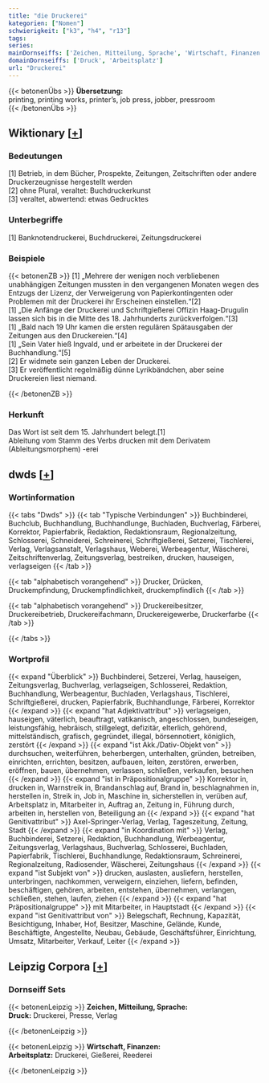 ```yaml
---
title: "die Druckerei"
kategorien: ["Nomen"]
schwierigkeit: ["k3", "h4", "r13"]
tags:
series:
mainDornseiffs: ['Zeichen, Mitteilung, Sprache', 'Wirtschaft, Finanzen']
domainDornseiffs: ['Druck', 'Arbeitsplatz']
url: "Druckerei"
---
```


{{< betonenÜbs >}}
**Übersetzung:**  
printing, printing works, printer’s, job press, jobber, pressroom  
{{< /betonenÜbs >}}

## Wiktionary [[+](https://de.wiktionary.org/wiki/Druckerei)]

### Bedeutungen
[1] Betrieb, in dem Bücher, Prospekte, Zeitungen, Zeitschriften oder andere Druckerzeugnisse hergestellt werden  
[2] ohne Plural, veraltet: Buchdruckerkunst  
[3] veraltet, abwertend: etwas Gedrucktes  

### Unterbegriffe
[1] Banknotendruckerei, Buchdruckerei, Zeitungsdruckerei  

### Beispiele
{{< betonenZB >}}
[1] „Mehrere der wenigen noch verbliebenen unabhängigen Zeitungen mussten in den vergangenen Monaten wegen des Entzugs der Lizenz, der Verweigerung von Papierkontingenten oder Problemen mit der Druckerei ihr Erscheinen einstellen.“[2]  
[1] „Die Anfänge der Druckerei und Schriftgießerei Offizin Haag-Drugulin lassen sich bis in die Mitte des 18. Jahrhunderts zurückverfolgen.“[3]  
[1] „Bald nach 19 Uhr kamen die ersten regulären Spätausgaben der Zeitungen aus den Druckereien.“[4]  
[1] „Sein Vater hieß Ingvald, und er arbeitete in der Druckerei der Buchhandlung.“[5]  
[2] Er widmete sein ganzen Leben der Druckerei.  
[3] Er veröffentlicht regelmäßig dünne Lyrikbändchen, aber seine Druckereien liest niemand.  

{{< /betonenZB >}}
### Herkunft
Das Wort ist seit dem 15. Jahrhundert belegt.[1]  
Ableitung vom Stamm des Verbs drucken mit dem Derivatem (Ableitungsmorphem) -erei  



## dwds [[+](https://www.dwds.de/wb/Druckerei)]

### Wortinformation
{{< tabs "Dwds" >}}
{{< tab "Typische Verbindungen" >}}
Buchbinderei, Buchclub, Buchhandlung, Buchhandlunge, Buchladen, Buchverlag, Färberei, Korrektor, Papierfabrik, Redaktion, Redaktionsraum, Regionalzeitung, Schlosserei, Schneiderei, Schreinerei, Schriftgießerei, Setzerei, Tischlerei, Verlag, Verlagsanstalt, Verlagshaus, Weberei, Werbeagentur, Wäscherei, Zeitschriftenverlag, Zeitungsverlag, bestreiken, drucken, hauseigen, verlagseigen
{{< /tab >}}

{{< tab "alphabetisch vorangehend" >}}
Drucker, Drücken, Druckempfindung, Druckempfindlichkeit, druckempfindlich
{{< /tab >}}

{{< tab "alphabetisch vorangehend" >}}
Druckereibesitzer, Druckereibetrieb, Druckereifachmann, Druckereigewerbe, Druckerfarbe
{{< /tab >}}

{{< /tabs >}}

### Wortprofil
{{< expand "Überblick" >}} Buchbinderei, Setzerei, Verlag, hauseigen, Zeitungsverlag, Buchverlag, verlagseigen, Schlosserei, Redaktion, Buchhandlung, Werbeagentur, Buchladen, Verlagshaus, Tischlerei, Schriftgießerei, drucken, Papierfabrik, Buchhandlunge, Färberei, Korrektor {{< /expand >}}
{{< expand "hat Adjektivattribut" >}} verlagseigen, hauseigen, väterlich, beauftragt, vatikanisch, angeschlossen, bundeseigen, leistungsfähig, hebräisch, stillgelegt, defizitär, elterlich, gehörend, mittelständisch, grafisch, gegründet, illegal, börsennotiert, königlich, zerstört {{< /expand >}}
{{< expand "ist Akk./Dativ-Objekt von" >}} durchsuchen, weiterführen, beherbergen, unterhalten, gründen, betreiben, einrichten, errichten, besitzen, aufbauen, leiten, zerstören, erwerben, eröffnen, bauen, übernehmen, verlassen, schließen, verkaufen, besuchen {{< /expand >}}
{{< expand "ist in Präpositionalgruppe" >}} Korrektor in, drucken in, Warnstreik in, Brandanschlag auf, Brand in, beschlagnahmen in, herstellen in, Streik in, Job in, Maschine in, sicherstellen in, verüben auf, Arbeitsplatz in, Mitarbeiter in, Auftrag an, Zeitung in, Führung durch, arbeiten in, herstellen von, Beteiligung an {{< /expand >}}
{{< expand "hat Genitivattribut" >}} Axel-Springer-Verlag, Verlag, Tageszeitung, Zeitung, Stadt {{< /expand >}}
{{< expand "in Koordination mit" >}} Verlag, Buchbinderei, Setzerei, Redaktion, Buchhandlung, Werbeagentur, Zeitungsverlag, Verlagshaus, Buchverlag, Schlosserei, Buchladen, Papierfabrik, Tischlerei, Buchhandlunge, Redaktionsraum, Schreinerei, Regionalzeitung, Radiosender, Wäscherei, Zeitungshaus {{< /expand >}}
{{< expand "ist Subjekt von" >}} drucken, auslasten, ausliefern, herstellen, unterbringen, nachkommen, verweigern, einziehen, liefern, befinden, beschäftigen, gehören, arbeiten, entstehen, übernehmen, verlangen, schließen, stehen, laufen, ziehen {{< /expand >}}
{{< expand "hat Präpositionalgruppe" >}} mit Mitarbeiter, in Hauptstadt {{< /expand >}}
{{< expand "ist Genitivattribut von" >}} Belegschaft, Rechnung, Kapazität, Besichtigung, Inhaber, Hof, Besitzer, Maschine, Gelände, Kunde, Beschäftigte, Angestellte, Neubau, Gebäude, Geschäftsführer, Einrichtung, Umsatz, Mitarbeiter, Verkauf, Leiter {{< /expand >}}

## Leipzig Corpora [[+](https://corpora.uni-leipzig.de/en/res?word=Druckerei&corpusId=deu_newscrawl-public_2018)]

### Dornseiff Sets
{{< betonenLeipzig >}}
**Zeichen, Mitteilung, Sprache:**  
**Druck:** Druckerei, Presse, Verlag  

{{< /betonenLeipzig >}}


{{< betonenLeipzig >}}
**Wirtschaft, Finanzen:**  
**Arbeitsplatz:** Druckerei, Gießerei, Reederei  

{{< /betonenLeipzig >}}
